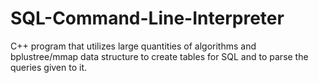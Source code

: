 # SQL-Command-Line-Interpreter
C++ program that utilizes large quantities of algorithms and bplustree/mmap data structure to create tables for SQL and to parse the queries given to it.
